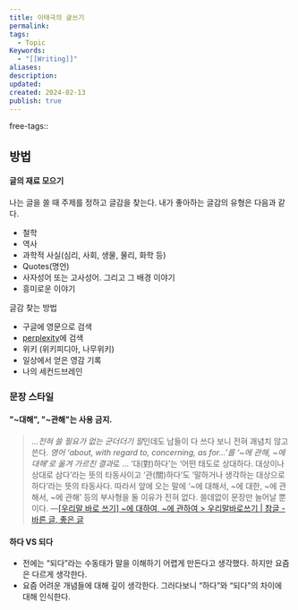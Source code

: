 ```yaml
---
title: 이태극의 글쓰기
permalink: 
tags:
  - Topic
Keywords:
  - "[[Writing]]"
aliases: 
description: 
updated: 
created: 2024-02-13
publish: true
---
```

free-tags:: 


##  방법
#### 글의 재료 모으기
나는 글을 쓸 때 주제를 정하고 글감을 찾는다. 
내가 좋아하는 글감의 유형은 다음과 같다. 

- 철학
- 역사
- 과학적 사실(심리, 사회, 생물, 물리, 화학 등)
- Quotes(명언)
- 사자성어 또는 고사성어. 그리고 그 배경 이야기
- 흥미로운 이야기


글감 찾는 방법
- 구글에 영문으로 검색
- [perplexity](https://www.perplexity.ai/)에 검색
- 위키 (위키피디아, 나무위키)
- 일상에서 얻은 영감 기록
- 나의 세컨드브레인


### 문장 스타일

#### "~대해", "~관해"는 사용 금지.

>...*전혀 쓸 필요가 없는 군더더기 말*인데도 남들이 다 쓰다 보니 전혀 괘념치 않고 쓴다. *영어 ‘about, with regard to, concerning, as for…’를 ‘~에 관해, ~에 대해’로 옮겨 가르친 결과*로 ...
> ‘대(對)하다’는 ‘어떤 태도로 상대하다. 대상이나 상대로 삼다’라는 뜻의 타동사이고 ‘관(關)하다’도 ‘말하거나 생각하는 대상으로 하다’라는 뜻의 타동사다. 따라서 앞에 오는 말에 ‘~에 대해서, ~에 대한, ~에 관해서, ~에 관해’ 등의 부사형을 둘 이유가 전혀 없다. 쓸데없이 문장만 늘어날 뿐이다.
> —[[우리말 바로 쓰기] ~에 대하여, ~에 관하여 > 우리말바로쓰기 | 참글 - 바른 글, 좋은 글](http://www.chamgul.co.kr/bbs/board.php?bo_table=korean&wr_id=5)


#### 하다 VS 되다
- 전에는 “되다”라는 수동태가 말을 이해하기 어렵게 만든다고 생각했다. 하지만 요즘은 다르게 생각한다.
- 요즘 어려운 개념들에 대해 깊이 생각한다. 그러다보니 “하다”와 “되다”의 차이에 대해 인식한다.